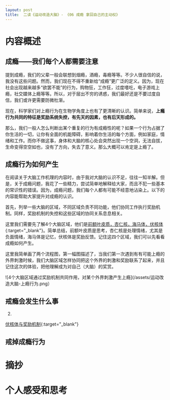 ```yaml
---
layout: post
title:  二读《运动改造大脑》- 《06 成瘾 拿回自己的主动权》
---
```


# 内容概述

## 成瘾——我们每个人都需要注意

提到成瘾，我们的父辈一般会联想到烟瘾，酒瘾，毒瘾等等。不少人很自信的说，我没有这些问题。然而，我们现在不得不重新给“成瘾”更广泛的定义。因为，现在社会出现越来越多“欲罢不能”的行为，购物狂，工作狂，过度嗜吃，电子游戏上瘾，社交媒体上瘾等等。所以，对于层出不穷的诱惑，我们最好还是不要过度自信，我们或许更需要防微杜渐。

现在，科学家们对上瘾行为在生物学角度上也有了更清晰的认识。简单来说，**上瘾行为共同的特征是奖励系统失控，有先天的因素，也有后天形成的。** 

那么，我们一般人怎么判断出某个重复的行为有成瘾性的呢？如果一个行为占据了你生活的一切，让你有全面的机能障碍，影响着你生活的每个方面，例如家庭，情绪和工作。而你不做这事，身体和大脑的核心处会突然出现一个空洞，无法自拔，生命变得空空如也，没有了方向，失去了意义。那么大概可以肯定是上瘾了。

## 成瘾行为如何产生

在阅读关于大脑工作机理的内容时，由于我对大脑的认识不足，往往一知半解。但是，关于成瘾问题，我花了一些精力，尝试简单地解释给大家，而且不犯一些基本的常识性的错误。因为，成瘾问题，我们每个人都有可能不经意地沾染上。以下的内容能帮助大家提升对成瘾的认识。

首先，列举一些大脑的区域，不同区域负责不同功能，他们协同工作执行奖励机制。同样，奖励机制的失控和这些区域的协同关系息息相关。

这里我们需要先了解4个大脑区域，他们是[前额叶皮质，杏仁核，海马体，伏核体](https://chatgpt.com/share/671992e1-5ac0-800c-b5fc-f6585de85bf0){:target="_blank"}。简单总结，前额叶皮质是思考，杏仁核是处理情绪，尤其是负面情绪，海马体是记忆，伏核体是奖励反馈。记住这四个区域，我们可以先看看成瘾如何产生。

这里我简单画了两个流程图，第一幅图描述了，当我们第一次遇到有有可能上瘾的外界刺激时候，我们大脑区域怎样协同把这个外界的刺激和奖励联系了起来，并且记住这次的体验，把他理解成为对自己（大脑）的奖赏。

![4个大脑区域通过奖励机制共同作用，对某个外界刺激产生上瘾](/assets/运动改造大脑-上瘾行为.png）



## 戒瘾会发生什么事

 
2. 
[伏核体与奖励机制](https://chatgpt.com/share/67199096-a158-800c-a6a0-e0dcbef66ee9){:target="_blank"}

## 戒掉成瘾行为



# 摘抄


# 个人感受和思考

<!--stackedit_data:
eyJoaXN0b3J5IjpbMTY2NjAwNzc2OCwxOTQyOTQ0Mzg4LC0yND
Y0NzkwNTUsNjI3MDQyMTM5LC03MDM4NTc0MjcsMTg2Nzg3OTY2
LC0yMDUxOTc2MTk1LC0zNDE1MDU5NywyMDAxMTE1MDM1LDY5OD
kwMjYwNl19
-->